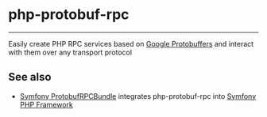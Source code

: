 # php-protobuf-rpc
---
Easily create PHP RPC services based on [Google Protobuffers](https://developers.google.com/protocol-buffers/) and interact with them  over any transport protocol

## See also
- [Symfony ProtobufRPCBundle](https://github.com/rodrigodiez/ProtobufRPCBundle) integrates php-protobuf-rpc into [Symfony PHP Framework](https://symfony.com/)
